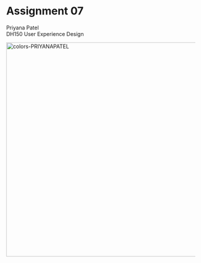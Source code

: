# Assignment 07
Priyana Patel <br />
DH150 User Experience Design 

<img width="572" alt="colors-PRIYANAPATEL" src="https://user-images.githubusercontent.com/59623155/74768214-0b0b6400-523d-11ea-8a51-4fe0ae8a0ea6.png">

